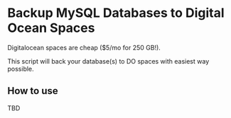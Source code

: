 # Backup MySQL Databases to Digital Ocean Spaces

Digitalocean spaces are cheap ($5/mo for 250 GB!). 

This script will back your database(s) to DO spaces with easiest way possible. 

## How to use
TBD
